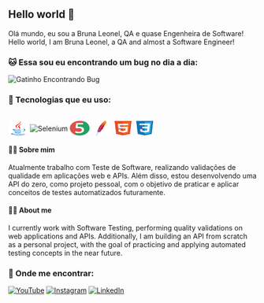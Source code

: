 ## Hello world 👋

Olá mundo, eu sou a Bruna Leonel, QA e quase Engenheira de Software!  
Hello world, I am Bruna Leonel, a QA and almost a Software Engineer!


### 🐱 Essa sou eu encontrando um bug no dia a dia:

<div>
  <img src="https://media.tenor.com/29Ok5pc0ivAAAAAM/gatinho-gato.gif" width="200" height="200" alt="Gatinho Encontrando Bug" />
</div>


### 🚀 Tecnologias que eu uso:

<div style="display: inline_block"><br>
  <img align="center" alt="Java" height="30" width="40" src="https://raw.githubusercontent.com/devicons/devicon/master/icons/java/java-original.svg" />
  <img align="center" alt="Selenium" height="30" width="40" src="https://cdn.jsdelivr.net/gh/devicons/devicon/icons/selenium/selenium-original.svg" />
  <img align="center" alt="JUnit" height="30" width="40" src="https://raw.githubusercontent.com/devicons/devicon/master/icons/junit/junit-original.svg" />
  <img align="center" alt="Maven" height="30" width="40" src="https://raw.githubusercontent.com/devicons/devicon/master/icons/apache/apache-original.svg" />
  <img align="center" alt="HTML" height="30" width="40" src="https://raw.githubusercontent.com/devicons/devicon/master/icons/html5/html5-original.svg" />
  <img align="center" alt="CSS" height="30" width="40" src="https://raw.githubusercontent.com/devicons/devicon/master/icons/css3/css3-original.svg" />
</div>

#### 🧑‍💻 Sobre mim
Atualmente trabalho com Teste de Software, realizando validações de qualidade em aplicações web e APIs.
Além disso, estou desenvolvendo uma API do zero, como projeto pessoal, com o objetivo de praticar e aplicar conceitos de testes automatizados futuramente.

#### 🧑‍💻 About me
I currently work with Software Testing, performing quality validations on web applications and APIs.
Additionally, I am building an API from scratch as a personal project, with the goal of practicing and applying automated testing concepts in the near future.

### 📲 Onde me encontrar:

[![YouTube](https://img.shields.io/badge/YouTube-FF0000?style=for-the-badge&logo=youtube&logoColor=white)](https://www.youtube.com/@brunapsleonel)
[![Instagram](https://img.shields.io/badge/-Instagram-%23E4405F?style=for-the-badge&logo=instagram&logoColor=white)](https://www.instagram.com/bruleonel/)
[![LinkedIn](https://img.shields.io/badge/-LinkedIn-%230077B5?style=for-the-badge&logo=linkedin&logoColor=white)](https://www.linkedin.com/in/brupsl/)

